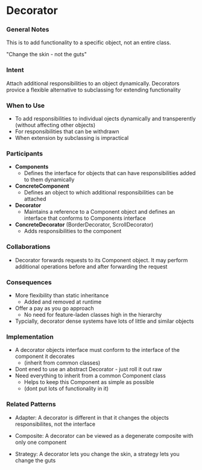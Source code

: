 # Decorator

### General Notes

This is to add functionality to a specific object, not an entire class.

"Change the skin - not the guts"

### Intent

Attach additional responsibilities to an object dynamically. Decorators provice a flexible alternative to subclassing for extending functionality

### When to Use

* To add responsibilities to individual ojects dynamically and transperently (without affecting other objects)
* For responsibilities that can be withdrawn
* When extension by subclassing is impractical

### Participants

* **Components**
  * Defines the interface for objects that can have responsibilities added to them dynamically
* **ConcreteComponent**
  * Defines an object to which additional responsibilities can be attached
* **Decorator**
  * Maintains a reference to a Component object and defines an interface that conforms to Components interface
* **ConcreteDecorator** (BorderDecorator, ScrollDecorator)
  * Adds responsibilities to the component

### Collaborations

* Decorator forwards requests to its Component object. It may perform additional operations before and after forwarding the request

### Consequences

* More flexibility than static inheritance
  * Added and removed at runtime
* Offer a pay as you go approach
  * No need for feature-laden classes high in the hierarchy
* Typcially, decorator dense systems have lots of little and similar objects

### Implementation

* A decorator objects interface must conform to the interface of the component it decorates
  * (inherit from common classes)
* Dont ened to use an abstract Decorator - just roll it out raw
* Need everything to inherit from a common Component class
  * Helps to keep this Component as simple as possible
  * (dont put lots of functionality in it)

### Related Patterns

* Adapter: A decorator is different in that it changes the objects responsibilites, not the interface

* Composite: A decorator can be viewed as a degenerate composite with only one component

* Strategy: A decorator lets you change the skin, a strategy lets you change the guts

